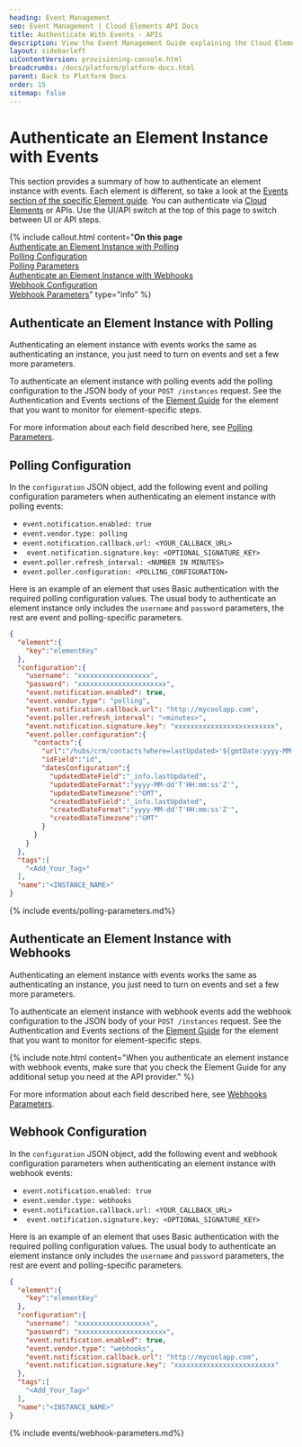 ```yaml
---
heading: Event Management
seo: Event Management | Cloud Elements API Docs
title: Authenticate With Events - APIs
description: View the Event Management Guide explaining the Cloud Elements Events Framework.
layout: sidebarleft
uiContentVersion: provisioning-console.html
breadcrumbs: /docs/platform/platform-docs.html
parent: Back to Platform Docs
order: 15
sitemap: false
---
```


# Authenticate an Element Instance with Events

This section provides a summary of how to authenticate an element instance with events. Each element is different, so take a look at the [Events section of the specific Element guide](/docs/elements.html). You can authenticate  via <a href="#" data-toggle="tooltip" data-original-title="{{site.data.glossary.ce-ui}}">Cloud Elements</a> or APIs. Use the UI/API switch at the top of this page to switch between UI or API steps.

{% include callout.html content="<strong>On this page</strong></br><a href=#authenticate-an-element-instance-with-polling>Authenticate an Element Instance with Polling</a></br><a href=#polling-configuration>Polling Configuration</a></br><a href=#polling-parameters>Polling Parameters</a></br><a href=#authenticate-an-element-instance-with-webhooks>Authenticate an Element Instance with Webhooks</a></br><a href=#webhook-configuration>Webhook Configuration</a></br><a href=#webhook-parameters>Webhook Parameters</a>" type="info" %}

## Authenticate an Element Instance with Polling

Authenticating an element instance with events works the same as authenticating an instance, you just need to turn on events and set a few more parameters.

To authenticate an element instance with polling events add the polling configuration to the JSON body of your `POST /instances` request. See the Authentication and Events sections of the [Element Guide](/docs/elements.html) for the element that you want to monitor for element-specific steps.

For more information about each field described here, see [Polling Parameters](#polling-parameters).

## Polling Configuration

In the `configuration` JSON object, add the following event and polling configuration parameters when authenticating an element instance with polling events:

* `event.notification.enabled: true`
* `event.vendor.type: polling`
* `event.notification.callback.url: <YOUR_CALLBACK_URL>`
* ` event.notification.signature.key: <OPTIONAL_SIGNATURE_KEY>`
* `event.poller.refresh_interval: <NUMBER IN MINUTES>`
* `event.poller.configuration: <POLLING_CONFIGURATION>`

Here is an example of an element that uses Basic authentication with the required polling configuration values. The usual body to authenticate an element instance only includes the `username` and `password` parameters, the rest are event and polling-specific parameters.

```json
{
  "element":{
    "key":"elementKey"
  },
  "configuration":{
    "username": "xxxxxxxxxxxxxxxxxx",
    "password": "xxxxxxxxxxxxxxxxxxxxxx",
    "event.notification.enabled": true,
    "event.vendor.type": "polling",
    "event.notification.callback.url": "http://mycoolapp.com",
    "event.poller.refresh_interval": "<minutes>",
    "event.notification.signature.key": "xxxxxxxxxxxxxxxxxxxxxxxxx",
    "event.poller.configuration":{
      "contacts":{
        "url":"/hubs/crm/contacts?where=lastUpdated>'${gmtDate:yyyy-MM-dd'T'HH:mm:ss'Z'}'",
        "idField":"id",
        "datesConfiguration":{
          "updatedDateField":"_info.lastUpdated",
          "updatedDateFormat":"yyyy-MM-dd'T'HH:mm:ss'Z'",
          "updatedDateTimezone":"GMT",
          "createdDateField":"_info.lastUpdated",
          "createdDateFormat":"yyyy-MM-dd'T'HH:mm:ss'Z'",
          "createdDateTimezone":"GMT"
        }
      }
    }
  },
  "tags":[
    "<Add_Your_Tag>"
  ],
  "name":"<INSTANCE_NAME>"
}
```

{% include events/polling-parameters.md%}

## Authenticate an Element Instance with Webhooks

Authenticating an element instance with events works the same as authenticating an instance, you just need to turn on events and set a few more parameters.

To authenticate an element instance with webhook events add the webhook configuration to the JSON body of your `POST /instances` request. See the Authentication and Events sections of the [Element Guide](/docs/elements.html) for the element that you want to monitor for element-specific steps.

{% include note.html content="When you authenticate an element instance with webhook events, make sure that you check the Element Guide for any additional setup you need at the API provider." %}

For more information about each field described here, see [Webhooks Parameters](#webhook-parameters).

## Webhook Configuration

In the `configuration` JSON object, add the following event and webhook configuration parameters when authenticating an element instance with webhook events:

* `event.notification.enabled: true`
* `event.vendor.type: webhooks`
* `event.notification.callback.url: <YOUR_CALLBACK_URL>`
* ` event.notification.signature.key: <OPTIONAL_SIGNATURE_KEY>`

Here is an example of an element that uses Basic authentication with the required polling configuration values. The usual body to authenticate an element instance only includes the `username` and `password` parameters, the rest are event and polling-specific parameters.

```json
{
  "element":{
    "key":"elementKey"
  },
  "configuration":{
    "username": "xxxxxxxxxxxxxxxxxx",
    "password": "xxxxxxxxxxxxxxxxxxxxxx",
    "event.notification.enabled": true,
    "event.vendor.type": "webhooks",
    "event.notification.callback.url": "http://mycoolapp.com",
    "event.notification.signature.key": "xxxxxxxxxxxxxxxxxxxxxxxxx"
  },
  "tags":[
    "<Add_Your_Tag>"
  ],
  "name":"<INSTANCE_NAME>"
}
```

{% include events/webhook-parameters.md%}
